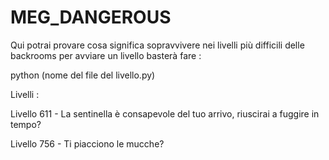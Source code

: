 # MEG_DANGEROUS

Qui potrai provare cosa significa sopravvivere nei livelli più difficili delle backrooms per avviare un livello basterà fare :

python (nome del file del livello.py)

Livelli :

Livello 611 - La sentinella è consapevole del tuo arrivo, riuscirai a fuggire in tempo?

Livello 756 - Ti piacciono le mucche?
